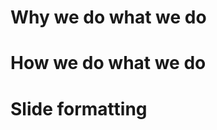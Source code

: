 <!-- TITLE: Standards -->
<!-- SUBTITLE: A quick summary of Standards -->

# Why we do what we do
# How we do what we do
# Slide formatting